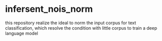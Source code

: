 # infersent_nois_norm
this repository realize the ideal to norm the input corpus for text classification, which resolve the condition with little corpus to train a deep language model
